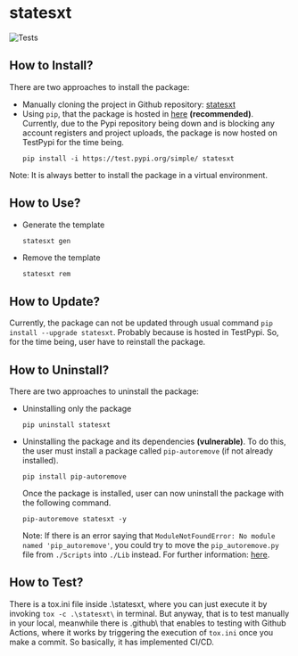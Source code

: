 # statesxt

![Tests](https://github.com/cjsonnnnn/statesxt/actions/workflows/test.yml/badge.svg)
<br/>

## How to Install?
There are two approaches to install the package:
- Manually cloning the project in Github repository: [statesxt](https://github.com/jsonnnnn/statesxt)
- Using `pip`, that the package is hosted in [here](https://test.pypi.org/project/statesxt/) <b>(recommended)</b>. 
  Currently, due to the Pypi repository being down and is blocking any account registers and project uploads, the package is now hosted on TestPypi for the time being.
  ```
  pip install -i https://test.pypi.org/simple/ statesxt
  ```
Note: It is always better to install the package in a virtual environment.


## How to Use?

- Generate the template
  ```bash
  statesxt gen
  ```
- Remove the template
  ```
  statesxt rem
  ```


## How to Update?

Currently, the package can not be updated through usual command `pip install --upgrade statesxt`. Probably because is hosted in TestPypi.
So, for the time being, user have to reinstall the package.


## How to Uninstall?
There are two approaches to uninstall the package:
- Uninstalling only the package
  ```
  pip uninstall statesxt
  ```
- Uninstalling the package and its dependencies <b>(vulnerable)</b>.
  To do this, the user must install a package called `pip-autoremove` (if not already installed).
  ```
  pip install pip-autoremove
  ```
  Once the package is installed, user can now uninstall the package with the following command.
  ```
  pip-autoremove statesxt -y
  ```
  Note: If there is an error saying that `ModuleNotFoundError: No module named 'pip_autoremove'`, you could try to move the `pip_autoremove.py` file from `./Scripts` into `./Lib` instead. For further information: [here](https://stackoverflow.com/questions/74523001/modulenotfounderror-when-trying-to-use-pip-autoremove).


## How to Test?
There is a tox.ini file inside .\statesxt\, where you can just execute it by invoking `tox -c .\statesxt\` in terminal. But anyway, that is to test manually in your local, meanwhile there is .github\ that enables to testing with Github Actions, where it works by triggering the execution of `tox.ini` once you make a commit. So basically, it has implemented CI/CD. 